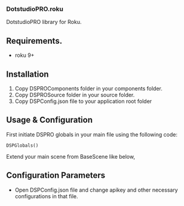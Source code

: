 
### DotstudioPRO.roku

DotstudioPRO library for Roku.

## [](https://github.com/dotstudiopro/Docs/blob/master/Roku/1.%20installation.md#requirements)Requirements.

-   roku 9+

## [](https://github.com/dotstudiopro/Docs/blob/master/Roku/1.%20installation.md#installation-1)Installation

1. Copy DSPROComponents folder in your components folder.  
2. Copy DSPROSource folder in your source folder.  
3. Copy DSPConfig.json file to your application root folder

## [](https://github.com/dotstudiopro/Docs/blob/master/Roku/1.%20installation.md#usage--configuration)Usage & Configuration

First initiate DSPRO globals in your main file using the following code:

    DSPGlobals()

Extend your main scene from BaseScene like below,

## [](https://github.com/dotstudiopro/Docs/blob/master/Roku/1.%20installation.md#configuration-parameters)Configuration Parameters

-   Open DSPConfig.json file and change apikey and other necessary configurations in that file.
